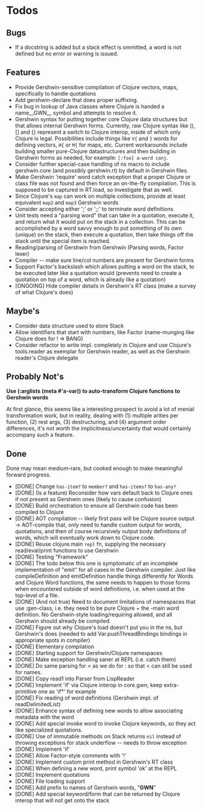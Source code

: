 # Todos #

## Bugs ##

 * If a docstring is added but a stack effect is ommitted, a word is not defined but no error or warning is issued.

## Features ##

 * Provide Gershwin-sensitive compilation of Clojure vectors, maps, specifically to handle quotations
 * Add gershwin-declare that does proper suffixing.
 * Fix bug in lookup of Java classes where Clojure is handed a name__GWN__ symbol and attempts to resolve it.
 * Gershwin syntax for putting together core Clojure data structures but that allows internal Gershwin forms. Currently, raw Clojure syntax like (), [] and {} represent a switch to Clojure interop, inside of which only Clojure is legal. Possibilities include things like `V{` and `}` words for defining vectors, `H{` or `M{` for maps, etc. Current workarounds include building smaller pure-Clojure datastructures and then building in Gershwin forms as needed, for example: `[:foo] a-word conj`.
 * Consider further special-case handling of ns macro to include gershwin.core (and possibly gershwin.rt) by default in Gershwin files.
 * Make Gershwin 'require' word catch exception that a proper Clojure or class file was not found and then force an on-the-fly compilation. This is supposed to be captured in RT.load, so investigate that as well.
 * Since Clojure's `map` can work on multiple collections, provide at least equivalent `map2` and `map3` Gershwin words
 * Consider accepting either ';' or ';;' to terminate word definitions
 * Unit tests need a "parsing word" that can take in a quotation, execute it, and return what it would put on the stack in a collection. This can be accomplished by a word savvy enough to put something of its own (unique) on the stack, then execute a quotation, then take things off the stack until the special item is reached.
 * Reading/parsing of Gershwin from Gershwin (Parsing words, Factor lexer)
 * Compiler -- make sure line/col numbers are present for Gershwin forms
 * Support Factor's backslash which allows putting a word on the stack, to be executed later like a quotation would (prevents need to create a quotation on top of a word, which is already like a quotation)
 * [ONGOING] Hide compiler details in Gershwin's RT class (make a survey of what Clojure's does)

## Maybe's ##

 * Consider data structure used to store Stack
 * Allow identifiers that start with numbers, like Factor (name-munging like Clojure does for ! => BANG)
 * Consider refactor to write impl. completely in Clojure and use Clojure's tools.reader as exemplar for Gershwin reader, as well as the Gershwin reader's Clojure delegate

## Probably Not's ##

**Use (:arglists (meta #'a-var)) to auto-transform Clojure functions to Gershwin words**

At first glance, this seems like a interesting prospect to avoid a lot of menial transformation work, but in reality, dealing with (1) multiple arities per function, (2) rest args, (3) destructuring, and (4) argument order differences, it's not worth the implicitness/uncertainty that would certainly accompany such a feature.

## Done ##

Done may mean medium-rare, but cooked enough to make meaningful forward progress.

 * [DONE] Change `has-item?` to `member?` and `has-items?` to `has-any?`
 * [DONE] (Is a feature) Reconsider how vars default back to Clojure ones if not present as Gershwin ones (likely to cause confusion)
 * [DONE] Build orchestration to ensure all Gershwin code has been compiled to Clojure
 * [DONE] AOT compilation -- likely first pass will be Clojure source output -> AOT-compile that, only need to handle custom output for words, quotations, and then of course recursively output body definitions of words, which will eventually work down to Clojure code.
 * [DONE] Reuse clojure.main `repl` fn, supplying the necessary read/eval/print functions to use Gershwin
 * [DONE] Testing "Framework"
 * [DONE] The todo below this one is symptomatic of an incomplete implementation of "emit" for all cases in the Gershwin compiler. Just like compileDefinition and emitDefinition handle things differently for Words and Clojure Word functions, the same needs to happen to those forms when encountered outside of word definitions, i.e. when used at the top-level of a file.
 * [DONE] (And not true) Need to document limitations of namespaces that use :gen-class, i.e. they need to be pure Clojure + the -main word definition. No Gershwin-style loading/requiring allowed, and all Gershwin should already be compiled.
 * [DONE] Figure out why Clojure's load doesn't put you in the ns, but Gershwin's does (needed to add Var.pushThreadBindings bindings in appropriate spots in compiler)
 * [DONE] Elementary compilation
 * [DONE] Starting support for Gershwin/Clojure namespaces
 * [DONE] Make exception handling saner at REPL (i.e. catch them)
 * [DONE] Do same parsing for < as we do for : so that < can still be used for names.
 * [DONE] Copy read1 into Parser from LispReader
 * [DONE] Implement 'if' via Clojure interop in core.gwn; keep extra-primitive one as 'if*' for example
 * [DONE] Fix reading of word definitions (Gershwin impl. of readDelimitedList)
 * [DONE] Enhance syntax of defining new words to allow associating metadata with the word
 * [DONE] Add special invoke word to invoke Clojure keywords, so they act like specialized quotations.
 * [DONE] Use of immutable methods on Stack returns `nil` instead of throwing exceptions for stack underflow -- needs to throw exception
 * [DONE] Implement 'if'
 * [DONE] Allow Factor-style comments with '!'
 * [DONE] Implement custom print method in Gershwin's RT class
 * [DONE] When defining a new word, print symbol 'ok' at the REPL
 * [DONE] Implement quotations
 * [DONE] File loading support
 * [DONE] Add prefix to names of Gershwin words, "__GWN__"
 * [DONE] Add special keyword/form that can be returned by Clojure interop that will not get onto the stack
